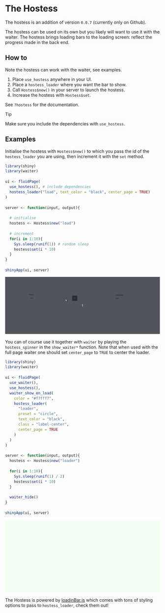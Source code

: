 # The Hostess

The hostess is an addition of version `0.0.7` (currently only on Github).

The hostess can be used on its own but you likely will want to use it with the waiter. The hostess brings loading bars to the loading screen: reflect the progress made in the back end.

## How to

Note the hostess can work with the waiter, see examples.

1. Place `use_hostess` anywhere in your UI.
2. Place a `hostess_loader` where you want the bar to show.
3. Call `Hostess$new()` in your server to launch the hostess.
4. Increase the hostess with `Hostess$set`.

See `?hostess` for the documentation.

> [!TIP]
> Make sure you include the dependencies with `use_hostess`.

## Examples

Initialise the hostess with `Hostess$new()` to which you pass the id of the `hostess_loader` you are using, then increment it with the `set` method. 

```r
library(shiny)
library(waiter)

ui <- fluidPage(
  use_hostess(), # include dependencies
  hostess_loader("load", text_color = "black", center_page = TRUE)
)

server <- function(input, output){
  
  # initialise
  hostess <- Hostess$new("load")
  
  # increment
  for(i in 1:10){
    Sys.sleep(runif(1)) # random sleep
    hostess$set(i * 10)
  }
}

shinyApp(ui, server)
```

![](_assets/img/hostess.gif)

You can of course use it together with `waiter` by playing the `hostess_spinner` in the `show_waiter*` function. Note that when used with the full page waiter one should set `center_page` to `TRUE` to center the loader.

```r
library(shiny)
library(waiter)

ui <- fluidPage(
  use_waiter(),
  use_hostess(),
  waiter_show_on_load(
    color = "#f7fff7",
    hostess_loader(
      "loader", 
      preset = "circle", 
      text_color = "black",
      class = "label-center",
      center_page = TRUE
    )
  )
)

server <- function(input, output){
  hostess <- Hostess$new("loader")

  for(i in 1:10){
    Sys.sleep(runif(1) / 2)
    hostess$set(i * 10)
  }
  
  waiter_hide()
}

shinyApp(ui, server)
```

![](_assets/img/hostess-adv.gif)

The Hostess is powered by [loadinBar.js](https://loading.io/progress/) which comes with tons of styling options to pass to `hostess_loader`, check them out!
